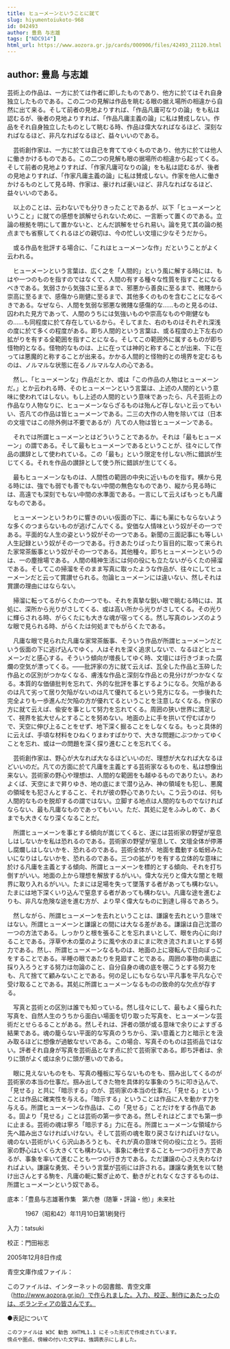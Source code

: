 ```yaml
---
title: ヒューメーンということに就て
slug: hiyumentoiukoto-968
id: 042493
author: 豊島 与志雄
tags: ["NDC914"]
html_url: https://www.aozora.gr.jp/cards/000906/files/42493_21120.html
---
```


## author: 豊島 与志雄

芸術上の作品は、一方に於ては作者に即したものであり、他方に於てはそれ自身独立したものである。この二つの見解は作品を眺むる眼の据え場所の相違から自然に出て来る。そして前者の見地よりすれば、「作品凡庸可なりの論」をも私は認むるが、後者の見地よりすれば、「作品凡庸主義の論」に私は賛成しない。作品をそれ自身独立したものとして眺むる時、作品は偉大なればなるほど、深刻なればなるほど、非凡なればなるほど、益々いいのである。

　芸術創作家は、一方に於ては自己を育ててゆくものであり、他方に於ては他人に働きかけるものである。この二つの見解も眼の据場所の相違から起ってくる。そして前者の見地よりすれば、「作家凡庸可なりの論」をも私は認むるが、後者の見地よりすれば、「作家凡庸主義の論」に私は賛成しない。作家を他人に働きかけるものとして見る時、作家は、豪ければ豪いほど、非凡なればなるほど、益々いいのである。

　以上のことは、云わないでも分りきったことであるが、以下「ヒューメーンということ」に就ての感想を誤解せられないために、一言断って置くのである。立論の根拠を明にして置かないと、とんだ誤解をせられ易い。論を見て其の論の拠点までも省察してくれるほどの親切は、今の忙しい文壇に少なそうだから。

　或る作品を批評する場合に、「これはヒューメーンな作」だということがよく云われる。

　ヒューメーンという言葉は、広く之を「人間的」という風に解する時には、もはや一つのものを指すのではなくて、人間の有する種々な性質を指すことになるべきである。気弱さから気強さに至るまで、邪悪から善良に至るまで、微賤から崇高に至るまで、感傷から剛健に至るまで、其他多くのものを含むことになるべきである。なぜなら、人間を気弱な邪悪な微賤な感傷的な……ものと見るのは、囚われた見方であって、人間のうちには気強いものや崇高なものや剛健なもの……も同程度に於て存在しているから。そしてまた、右のものはそれぞれ深浅の度に於て多くの程度がある。即ち人間的という言葉は、或る程度の上下左右の拡がりを有する全範囲を指すことになる。そしてこの範囲外に属するものが即ち怪物的となる。怪物的なものは、上に在っては神的と称することが出来、下に在っては悪魔的と称することが出来る。かかる人間的と怪物的との境界を定むるものは、ノルマルな状態に在るノルマルな人の心である。

　然し、「ヒューメーンな」作品だとか、或は「この作品の人物はヒューメーンだ。」とか云われる時、そのヒューメーンという言葉は、上述の人間的という意味に使われてはしない。もし上述の人間的という意味であったら、凡そ芸術上の作品なり人物なりに、ヒューメーンならざるものは殆んど存しないと云ってもいい、否凡ての作品は皆ヒューメーンである。二三の大作の人物を除いては（日本の文壇ではこの除外例は不要であるが）凡ての人物は皆ヒューメーンである。

　それでは所謂ヒューメーンとはどういうことであるか。それは「最もヒューメーン」の謂である。そして最もヒューメーンであるということが、往々にして作品の讃辞として使われている。この「最も」という限定を付しない所に錯誤が生じてくる。それを作品の讃辞として使う所に錯誤が生じてくる。

　最もヒューメーンなものは、人間性の範囲の中央に近いものを指す。横から見る時には、強でも弱でも善でもない中間の無色なものであり、縦から見る時には、高遠でも深刻でもない中間の水準面である。一言にして云えばもっとも凡庸なものである。

　ヒューメーンというわりに響きのいい仮面の下に、毒にも薬にもならないような多くのつまらないものが逃げこんでくる。安価な人情味という奴がその一つである。平面的な人生の姿という奴がその一つである。新聞の三面記事にも等しい人生記録という奴がその一つである。行きあたりばったり盲目的に取って来られた家常茶飯事という奴がその一つである。其他種々。即ちヒューメーンというのは、一の塵捨場である。人間の精神生活には何の役にも立たないがらくたの掃溜である。そしてこの掃溜をそのまま写真に取ったような作品が、往々にしてヒューメーンだと云って賞讃せられる。勿論ヒューメーンには違いない、然しそれは賞讃の理由にはならない。

　掃溜に転ってるがらくたの一つでも、それを真摯な鋭い眼で眺むる時には、其処に、深所から光りがさしてくる、或は高い所から光りがさしてくる。その光りに輝らされる時、がらくたにも大きな魂が宿ってくる。然し写真のレンズのような眼で見られる時、がらくたは何処までもがらくたである。

　凡庸な眼で見られた凡庸な家常茶飯事、そういう作品が所謂ヒューメーンだという仮面の下に逃げ込んでゆく。人はそれを深く追求しないで、なるほどヒューメーンだと感心する。そういう傾向が増長してゆく時、文壇には行きづまった腐爛の空気が漂ってくる。――批評家の方に就て云えば、瓦全した作品と玉砕した作品との区別がつかなくなる、膚浅な作品と深刻な作品との見分けがつかなくなる。本質的な価値批判を忘れて、外的な批評を事とするようになる。欠陥があるのは凡て劣って居り欠陥がないのは凡て優れてるという見方になる。一歩後れた完全よりも一歩進んだ欠陥の方が優れてるということを注意しなくなる。作家の方に就て云えば、偸安を事として努力を忘れてくる。周囲の狭い世界に満足して、視界を拡大せんとすることを努めない。地面の上に手を拱いて佇むばかりで、天空に伸び上ることをせず、地下深く掘ることをしなくなる。もっと具体的に云えば、手頃な材料をひねくりまわすばかりで、大きな問題にぶつかってゆくことを忘れ、或は一の問題を深く探り進むことを忘れてくる。

　芸術創作家は、野心が大なれば大なるほどいいのだ、理想が大なれば大なるほどいいのだ。凡ての方面に於て凡庸を主義とする芸術家なるものを、私は想像出来ない。芸術家の野心や理想は、人間的な範囲をも越ゆるものでありたい。あわよくば、天空にまで昇りゆき、地の底にまで潜り込み、神の領域をも犯し、悪魔の領域をも犯さんとすること、それが彼の野心でありたい。こう云うのは、何も人間的なものを脱却するの謂ではない。立脚する地点は人間的なものでなければならない、最も凡庸なものであってもいい。ただ、其処に足をふみしめて、あくまでも大きくなり深くなることだ。

　所謂ヒューメーンを事とする傾向が嵩じてくると、遂には芸術家の野望が窒息しはしないかを私は恐れるのである。芸術家の野望が窒息して、文壇全体が停滞し腐爛しはしないかを、恐れるのである。芸術全体が、地面を蠢動する蚯蚓みたいになりはしないかを、恐れるのである。三つの拡がりを有する立体的な意味に於ける凡庸を主義とする傾向、所謂ヒューメーンを標的とする傾向、それを打ち倒すがいい。地面の上から理想を解放するがいい。偉大な光りと偉大な闇とを眼界に取り入れるがいい。たまには足場を失って墜落する者があっても構わない。たまには地下深くいり込んで窒息する者があっても構わない。凡庸な途を進むよりも、非凡な危険な途を進む方が、より早く偉大なものに到達し得るであろう。

　然しながら、所謂ヒューメーンを去れということは、謙譲を去れという意味ではない。所謂ヒューメーンと謙譲との間には大なる差がある。謙譲は自己沈潜の一つの方法である。しっかりと根を張ることを忘れまいとして、眼を内心に向けることである。浮草や木の葉のように風や水のまにまに吹き流されまいとする努力である。然し、所謂ヒューメーンなるものは、地面の上に寝転んで日向ぼっこをすることである。半睡の眼であたりを見廻すことである。周囲の事物の奥底に採り入ろうとする努力は勿論のこと、自分自身の魂の底を覗こうとする努力をも、凡て捨てて顧みないことである。何の足しにもならない平凡事を平凡な心で受け取ることである。其処に所謂ヒューメーンなるものの致命的な欠点が存する。

　写真と芸術との区別は誰でも知っている。然し往々にして、最もよく撮られた写真を、自然人生のうちから面白い場面を切り取った写真を、ヒューメーンな芸術だとせらるることがある。然しそれは、評者の頭が或る意味で余りによすぎる結果である。魂の籠らない平面的な写真のうちから、深い意義と力と暗示とを汲み取るほどに想像が過敏なせいである。この場合、写真そのものは芸術品ではない。評者それ自身が写真を芸術品となす点に於て芸術家である。即ち評者は、余りに頭がよく或は余りに頭が悪いのである。

　眼に見えないものをも、写真の種板に写らないものをも、掴み出してくるのが芸術家の本当の仕事だ。掴み出してきた物を具体的な事象のうちに叩き込んで、「見せる」と共に「暗示する」のが、芸術家の本当の仕事だ。「見せる」ということは作品に確実性を与える。「暗示する」ということは作品に人を動かす力を与える。所謂ヒューメーンな作品は、この「見せる」ことだけをする作品である。固より「見せる」ことは芸術の第一歩である。然しそれはどこまでも第一歩に止まる。芸術の魂は寧ろ「暗示する」力に在る。所謂ヒューメーンな領域から先へ踏み出さなければいけない。そして芸術の魂を取り戻さなければいけない。魂のない芸術がいくら沢山あろうとも、それが真の意味で何の役に立とう。芸術家の野心はいくら大きくても構わない。事象に奉仕することも一つの行き方であるが、事象を率いて進むことも一つの行き方である。ただ謙譲の心さえ失わなければよい。謙譲な勇気、そういう言葉が芸術には許される。謙譲な勇気を以て馳け出さんとする駒を、凡庸の軛に繋ぎ止めて、動きがとれなくなさするものは、所謂ヒューメーンという奴である。













底本：「豊島与志雄著作集　第六巻（随筆・評論・他）」未来社


　　　1967（昭和42）年11月10日第1刷発行

入力：tatsuki

校正：門田裕志

2005年12月8日作成

青空文庫作成ファイル：

このファイルは、インターネットの図書館、青空文庫（http://www.aozora.gr.jp/）で作られました。入力、校正、制作にあたったのは、ボランティアの皆さんです。











●表記について


	このファイルは W3C 勧告 XHTML1.1 にそった形式で作成されています。
	傍点や圏点、傍線の付いた文字は、強調表示にしました。